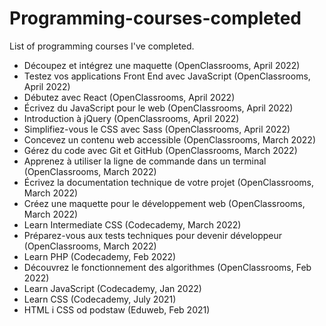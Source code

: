 # Programming-courses-completed
List of programming courses I've completed.

* Découpez et intégrez une maquette (OpenClassrooms, April 2022)
* Testez vos applications Front End avec JavaScript (OpenClassrooms, April 2022)
* Débutez avec React (OpenClassrooms, April 2022)
* Écrivez du JavaScript pour le web (OpenClassrooms, April 2022)
* Introduction à jQuery (OpenClassrooms, April 2022)
* Simplifiez-vous le CSS avec Sass (OpenClassrooms, April 2022)
* Concevez un contenu web accessible (OpenClassrooms, March 2022)
* Gérez du code avec Git et GitHub  (OpenClassrooms, March 2022)
* Apprenez à utiliser la ligne de commande dans un terminal (OpenClassrooms, March 2022)
* Écrivez la documentation technique de votre projet (OpenClassrooms, March 2022)
* Créez une maquette pour le développement web (OpenClassrooms, March 2022)
* Learn Intermediate CSS (Codecademy, March 2022)
* Préparez-vous aux tests techniques pour devenir développeur (OpenClassrooms, March 2022)
* Learn PHP (Codecademy, Feb 2022)
* Découvrez le fonctionnement des algorithmes (OpenClassrooms, Feb 2022)
* Learn JavaScript (Codecademy, Jan 2022)
* Learn CSS (Codecademy, July 2021)
* HTML i CSS od podstaw (Eduweb, Feb 2021)



